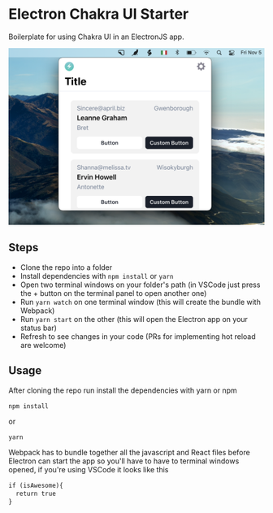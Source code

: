 # Electron Chakra UI Starter

Boilerplate for using Chakra UI in an ElectronJS app.

![alt text](./preview.png "Title")

## Steps
* Clone the repo into a folder
* Install dependencies with `npm install` or `yarn`
* Open two terminal windows on your folder's path (in VSCode just press the + button on the terminal panel to open another one)
* Run `yarn watch` on one terminal window (this will create the bundle with Webpack)
* Run `yarn start` on the other (this will open the Electron app on your status bar)
* Refresh to see changes in your code (PRs for implementing hot reload are welcome)

## Usage
After cloning the repo run install the dependencies with yarn or npm
```
npm install
```
or
```
yarn
```
Webpack has to bundle together all the javascript and React files before Electron can start the app so you'll have to have to terminal windows opened, if you're using VSCode it looks like this


```
if (isAwesome){
  return true
}
```
